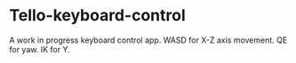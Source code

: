 # Tello-keyboard-control

A work in progress keyboard control app. 
WASD for X-Z axis movement.
QE for yaw.
IK for Y.
